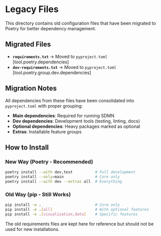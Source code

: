 # Legacy Files

This directory contains old configuration files that have been migrated to Poetry for better dependency management.

## Migrated Files

- **`requirements.txt`** → Moved to `pyproject.toml` [tool.poetry.dependencies]
- **`dev-requirements.txt`** → Moved to `pyproject.toml` [tool.poetry.group.dev.dependencies]

## Migration Notes

All dependencies from these files have been consolidated into `pyproject.toml` with proper grouping:

- **Main dependencies**: Required for running SDMN
- **Dev dependencies**: Development tools (testing, linting, docs)
- **Optional dependencies**: Heavy packages marked as optional
- **Extras**: Installable feature groups

## How to Install

### New Way (Poetry - Recommended)
```bash
poetry install --with dev,test          # Full development
poetry install --only=main              # Core only
poetry install --with dev --extras all  # Everything
```

### Old Way (pip - Still Works)
```bash
pip install -e .                        # Core only
pip install -e .[all]                   # With optional features
pip install -e .[visualization,data]    # Specific features
```

The old requirements files are kept here for reference but should not be used for new installations.
